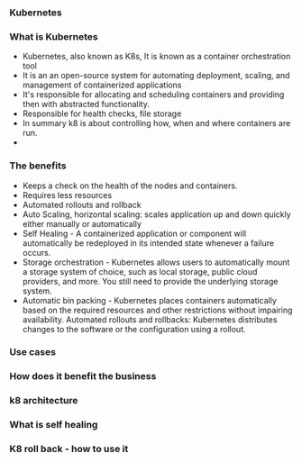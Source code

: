 ### Kubernetes
### What is Kubernetes
- Kubernetes, also known as K8s, It is known as a container orchestration tool
- It is an an open-source system for automating deployment, scaling, and management of containerized applications
- It's responsible for allocating and scheduling containers and providing then with abstracted functionality.
- Responsible for health checks, file storage
- In summary k8 is about controlling how, when and where containers are run.
- 
### The benefits
- Keeps a check on the health of the nodes and containers.
- Requires less resources
- Automated rollouts and rollback
- Auto Scaling, horizontal scaling: scales application up and down quickly either manually or automatically
- Self Healing - A containerized application or component will automatically be redeployed in its intended state whenever a failure occurs.
- Storage orchestration - Kubernetes allows users to automatically mount a storage system of choice, such as local storage, public cloud providers, and more. You still need to provide the underlying storage system.
- Automatic bin packing - Kubernetes places containers automatically based on the required resources and other restrictions without impairing availability. Automated rollouts and rollbacks: Kubernetes distributes changes to the software or the configuration using a rollout.


### Use cases


### How does it benefit the business


### k8 architecture 

### What is self healing

### K8 roll back - how to use it
